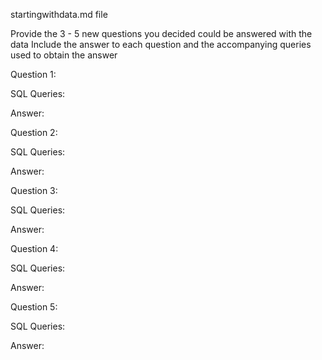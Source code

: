 
startingwithdata.md file

Provide the 3 - 5 new questions you decided could be answered with the data
Include the answer to each question and the accompanying queries used to obtain the answer

Question 1: 

SQL Queries:

Answer: 



Question 2: 

SQL Queries:

Answer:



Question 3: 

SQL Queries:

Answer:



Question 4: 

SQL Queries:

Answer:



Question 5: 

SQL Queries:

Answer:
